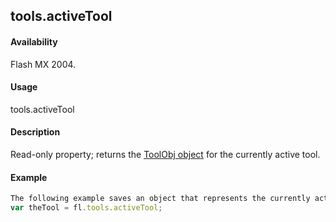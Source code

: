 ## tools.activeTool

#### Availability

Flash MX 2004.

#### Usage

tools.activeTool

#### Description

Read-only property; returns the [ToolObj object](#_bookmark1089) for the currently active tool.

#### Example

```javascript
The following example saves an object that represents the currently active tool in the theTool variable:
var theTool = fl.tools.activeTool;

```